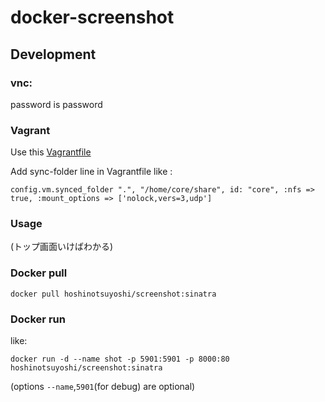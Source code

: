 docker-screenshot
=================

## Development

###

### vnc:
password is password

### Vagrant
Use this [Vagrantfile](https://github.com/coreos/coreos-vagrant)

Add sync-folder line in Vagrantfile like :

```
config.vm.synced_folder ".", "/home/core/share", id: "core", :nfs => true, :mount_options => ['nolock,vers=3,udp']
```

### Usage

(トップ画面いけばわかる)

### Docker pull

```
docker pull hoshinotsuyoshi/screenshot:sinatra
```

### Docker run

like:

```
docker run -d --name shot -p 5901:5901 -p 8000:80 hoshinotsuyoshi/screenshot:sinatra
```

(options `--name`,`5901`(for debug) are optional)

